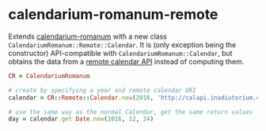 # calendarium-romanum-remote

Extends [calendarium-romanum][caro] with a new class
`CalendariumRomanum::Remote::Calendar`.
It is (only exception being the constructor) API-compatible
with `CalendariumRomanum::Calendar`, but obtains the data
from a [remote calendar API][calapi] instead of computing them.

```ruby
CR = CalendariumRomanum

# create by specifying a year and remote calendar URI
calendar = CR::Remote::Calendar.new(2016, 'http://calapi.inadiutorium.cz/api/v0/en/calendars/general-la/')

# use the same way as the normal Calendar, get the same return values
day = calendar.get Date.new(2016, 12, 24)
```

[caro]: https://github.com/igneus/calendarium-romanum
[calapi]: https://github.com/igneus/church-calendar-api
